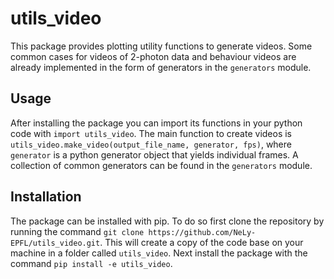 utils_video
==============

This package provides plotting utility functions to generate videos.
Some common cases for videos of 2-photon data and behaviour videos are already
implemented in the form of generators in the `generators` module.

Usage
-----
After installing the package you can import its functions in your python code
with `import utils_video`. The main function to create videos is 
`utils_video.make_video(output_file_name, generator, fps)`, where `generator`
is a python generator object that yields individual frames. A collection of
common generators can be found in the `generators` module.

Installation
------------
The package can be installed with pip. To do so first clone the repository by
running the command `git clone https://github.com/NeLy-EPFL/utils_video.git`.
This will create a copy of the code base on your machine in a folder called 
`utils_video`.
Next install the package with the command `pip install -e utils_video`.
